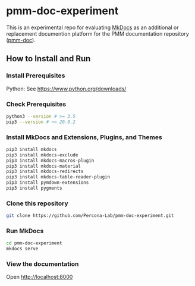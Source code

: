# pmm-doc-experiment

This is an experimental repo for evaluating [MkDocs](https://www.mkdocs.org/)
as an additional or replacement documention platform for the
PMM documentation repository ([pmm-doc](https://github.com/percona/pmm-doc)).

## How to Install and Run

### Install Prerequisites

Python: See <https://www.python.org/downloads/>

### Check Prerequisites

```bash
python3 --version # >= 3.5
pip3 --version # >= 20.0.2
```

### Install MkDocs and Extensions, Plugins, and Themes

```bash
pip3 install mkdocs
pip3 install mkdocs-exclude
pip3 install mkdocs-macros-plugin
pip3 install mkdocs-material
pip3 install mkdocs-redirects
pip3 install mkdocs-table-reader-plugin
pip3 install pymdown-extensions
pip3 install pygments
```

### Clone this repository

```bash
git clone https://github.com/Percona-Lab/pmm-doc-experiment.git
```

### Run MkDocs

```bash
cd pmm-doc-experiment
mkdocs serve
```

### View the documentation

Open <http://localhost:8000>

